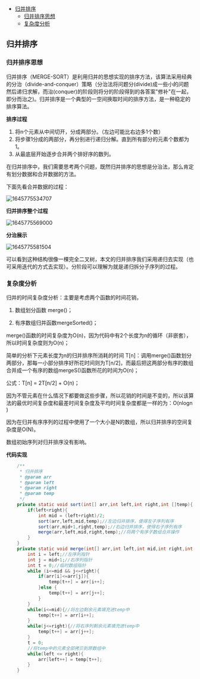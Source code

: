 <!-- TOC -->

- [归并排序](#归并排序)
  - [归并排序思想](#归并排序思想)
  - [复杂度分析](#复杂度分析)

<!-- /TOC -->

## 归并排序

### 归并排序思想

归并排序（MERGE-SORT）是利用归并的思想实现的排序方法，该算法采用经典的分治（divide-and-conquer）策略（分治法将问题分(divide)成一些小的问题然后递归求解，而治(conquer)的阶段则将分的阶段得到的各答案"修补"在一起，即分而治之)。归并排序是一个典型的一空间换取时间的排序方法，是一种稳定的排序算法。

**排序过程**

1. 将n个元素从中间切开，分成两部分。（左边可能比右边多1个数）
2. 将步骤1分成的两部分，再分别进行递归分解。直到所有部分的元素个数都为1。
3. 从最底层开始逐步合并两个排好序的数列。

在归并排序中，我们需要思考两个问题，既然归并排序的思想是分治法，那么肯定有划分数据和合并数据的方法。

下面先看合并数据的过程：

![1645775534707](https://tprzfbucket.oss-cn-beijing.aliyuncs.com/hadoop/202202/25/155215-866373.png)

**归并排序整个过程**

![1645775569000](https://tprzfbucket.oss-cn-beijing.aliyuncs.com/hadoop/202202/25/155250-132093.png)

**分治展示**

![1645775581504](https://tprzfbucket.oss-cn-beijing.aliyuncs.com/hadoop/202202/25/155302-15217.png)

可以看到这种结构很像一棵完全二叉树，本文的归并排序我们采用递归去实现（也可采用迭代的方式去实现）。分阶段可以理解为就是递归拆分子序列的过程。

### 复杂度分析

归并的时间复杂度分析：主要是考虑两个函数的时间花销，

1. 数组划分函数 merge()；

2. 有序数组归并函数mergeSorted()；

merge()函数的时间复杂度为O(n)，因为代码中有2个长度为n的循环（非嵌套），所以时间复杂度则为O(n)； 

简单的分析下元素长度为n的归并排序所消耗的时间 T[n]：调用merge()函数划分两部分，那每一小部分排序好所花时间则为T[n/2]，而最后把这两部分有序的数组合并成一个有序的数组mergeS()函数所花的时间为O(n)； 

公式：T[n]  =  2T[n/2] + O(n)； 

因为不管元素在什么情况下都要做这些步骤，所以花销的时间是不变的，所以该算法的最优时间复杂度和最差时间复杂度及平均时间复杂度都是一样的为：O(nlogn )

因为在归并有序序列的过程中使用了一个大小是N的数组，所以归并排序的空间复杂度是O(N)。

数组初始序列对归并排序没有影响。

**代码实现**

~~~java
    /**
     * 归并排序
     * @param arr
     * @param left
     * @param right
     * @param temp
     */
    private static void sort(int[] arr,int left,int right,int []temp){
        if(left<right){
            int mid = (left+right)/2;
            sort(arr,left,mid,temp);//左边归并排序，使得左子序列有序
            sort(arr,mid+1,right,temp);//右边归并排序，使得右子序列有序
            merge(arr,left,mid,right,temp);//将两个有序子数组合并操作
        }
    }
    private static void merge(int[] arr,int left,int mid,int right,int[] temp){
        int i = left;//左序列指针
        int j = mid+1;//右序列指针
        int t = 0;//临时数组指针
        while (i<=mid && j<=right){
            if(arr[i]<=arr[j]){
                temp[t++] = arr[i++];
            }else {
                temp[t++] = arr[j++];
            }
        }
        while(i<=mid){//将左边剩余元素填充进temp中
            temp[t++] = arr[i++];
        }
        while(j<=right){//将右序列剩余元素填充进temp中
            temp[t++] = arr[j++];
        }
        t = 0;
        //将temp中的元素全部拷贝到原数组中
        while(left <= right){
            arr[left++] = temp[t++];
        }
    }
~~~

